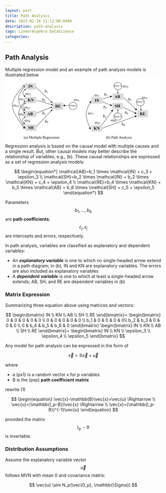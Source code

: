 ```yaml
---
layout: post
title: Path Analysis
date: 2023-02-16 11:12:00-0400
description: path-analysis
tags: LinearAlgebra DataScience
categories: 
---
```


## Path Analysis
Multiple regression model and an example of path analysis models is illustrated below
![An example of comparison between multiple regresion and pathway analysis](MR-PA.png)
Regression analysis is based on the causal model with multiple causes and a single result. But, other causal models may better describe the relationship of variables, e.g., (b). These causal relationships are expressed as a set of regression analysis models:

$$
\begin{equation*}
    \mathcal{AB}=b_1 \times \mathcal{IN} + c_3 + \epsilon_3 \\
    \mathcal{SH}=b_2 \times \mathcal{IN} + b_2 \times \mathcal{KN} + c_4 + \epsilon_4 \\
    \mathcal{RE}=b_4 \times \mathcal{KN} + b_5 \times \mathcal{AB} + b_6 \times \mathcal{SH} + c_5 + \epsilon_5
\end{equation*}
$$

 Parameters $$b_1, \dots, b_6$$ are **path coefficients**; $$c_j, \epsilon_j$$ are intercepts and errors, respectively.

In path analysis, variables are classified as explanatory and dependent variables:

- An ***explanatory variable*** is one to which no single-headed arrow extend in a path diagram; in (b), IN and KN are explanatory variables. The errors are also included as explanatory variables
- A ***dependent variable*** is one to which at least a single-headed arrow extends; AB, SH, and RE are dependent variables in (b)

### Matrix Expression

Summarizing three equation above using matrices and vectors:

$$
\begin{bmatrix}
    IN \\
    KN \\
    AB \\
    SH \\
    RE
\end{bmatrix}=
\begin{bmatrix}
    0 & 0 & 0 & 0 & 0 \\
    0 & 0 & 0 & 0 & 0 \\
    b_1 & 0 & 0 & 0 & 0\\
    b_2 & b_3 & 0 & 0 & 0 \\
    0 & b_4 & b_5 & b_6 & 0
\end{bmatrix}
\begin{bmatrix}
    IN \\
    KN \\
    AB \\
    SH \\
    RE
\end{bmatrix}+
\begin{bmatrix}
    IN \\
    KN \\
    \epsilon_3 \\
    \epsilon_4 \\
    \epsilon_5
\end{bmatrix}
$$

Any model for path analysis can be expressed in the form of

$$
\tag{1}
\vec{x}=\mathbb{B}\vec{x}+\vec{u}
$$

where

-  a (px1) is a random vector x for p variables
-  B is the (pxp) **path coefficient matrix**

rewrite (1)

$$
\begin{equation}
    \vec{x}-\mathbb{B}\vec{x}=\vec{u} \Rightarrow \\
    \vec{u}=(\mathbb{I_p-B})\vec{x} \Rightarrow \\
    \vec{x}=(\mathbb{I_p-B})^{-1}\vec{u}
\end{equation}
$$

provided the matrix $$\mathbb{I_p-B}$$ is invertable. 

### Distribution Assumptions

Assume the explanatory variable vector $$\vec{u}$$ follows MVN with mean 0 and covariance matrix:

$$
\vec{u} \sim N_p(\vec{0_p}, \mathbb{\Sigma})
$$

